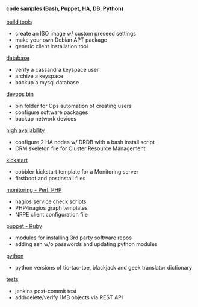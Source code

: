 #### code samples (Bash, Puppet, HA, DB, Python)

[build tools](https://github.com/bostonaustin/public/blob/master/build%20tools/)
- create an ISO image w/ custom preseed settings
- make your own Debian APT package 
- generic client installation tool

[database](https://github.com/bostonaustin/public/blob/master/database/)
- verify a cassandra keyspace user
- archive a keyspace 
- backup a mysql database

[devops bin](https://github.com/bostonaustin/public/blob/master/devops%20bin/)
- bin folder for Ops automation of creating users
- configure software packages 
- backup network devices
 
[high availability](https://github.com/bostonaustin/public/blob/master/high%20availabilty/)
- configure 2 HA nodes w/ DRDB with a bash install script
- CRM skeleton file for Cluster Resource Management

[kickstart](https://github.com/bostonaustin/public/blob/master/kickstart/)
- cobbler kickstart template for a Monitoring server
- firstboot and postinstall files 

[monitoring - Perl, PHP](https://github.com/bostonaustin/public/tree/master/monitoring)
- nagios service check scripts
- PHP4nagios graph templates 
- NRPE client configuration file

[puppet - Ruby](https://github.com/bostonaustin/public/tree/master/puppet)
- modules for installing 3rd party software repos
- adding ssh w/o passwords and updating python modules

[python](https://github.com/bostonaustin/public/tree/master/python)
- python versions of tic-tac-toe, blackjack and geek translator dictionary

[tests](https://github.com/bostonaustin/public/tree/master/tests)
- jenkins post-commit test  
- add/delete/verify 1MB objects via REST API
